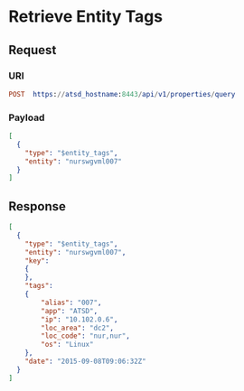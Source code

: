 # Retrieve Entity Tags

## Request

### URI

```elm
POST  https://atsd_hostname:8443/api/v1/properties/query
```

### Payload

```json
[
  {
    "type": "$entity_tags",
    "entity": "nurswgvml007"
  }
]
```

## Response

```json
[
  {
    "type": "$entity_tags",
    "entity": "nurswgvml007",
    "key":
    {
    },
    "tags":
    {
        "alias": "007",
        "app": "ATSD",
        "ip": "10.102.0.6",
        "loc_area": "dc2",
        "loc_code": "nur,nur",
        "os": "Linux"
    },
    "date": "2015-09-08T09:06:32Z"
  }
]
```
